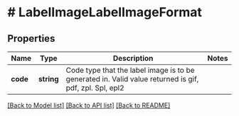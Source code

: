 # # LabelImageLabelImageFormat

## Properties

Name | Type | Description | Notes
------------ | ------------- | ------------- | -------------
**code** | **string** | Code type that the label image is to be generated in. Valid value returned is gif, pdf, zpl. Spl, epl2 |

[[Back to Model list]](../../README.md#models) [[Back to API list]](../../README.md#endpoints) [[Back to README]](../../README.md)
